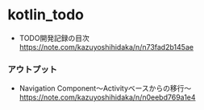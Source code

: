 # kotlin_todo
- TODO開発記録の目次<br>https://note.com/kazuyoshihidaka/n/n73fad2b145ae

### アウトプット
- Navigation Component～Activityベースからの移行～<br>https://note.com/kazuyoshihidaka/n/n0eebd769a1e4
